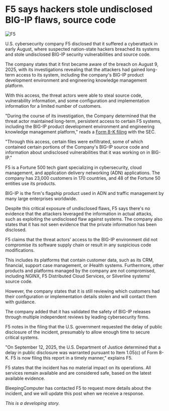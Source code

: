 # F5 says hackers stole undisclosed BIG-IP flaws, source code

![F5](https://www.bleepstatic.com/content/hl-images/2025/10/15/F5.jpg)

U.S. cybersecurity company F5 disclosed that it suffered a cyberattack in early August, where suspected nation-state hackers breached its systems and stole undisclosed BIG-IP security vulnerabilities and source code.

The company states that it first became aware of the breach on August 9, 2025, with its investigations revealing that the attackers had gained long-term access to its system, including the company's BIG-IP product development environment and engineering knowledge management platform.

With this access, the threat actors were able to steal source code, vulnerability information, and some configuration and implementation information for a limited number of customers.

"During the course of its investigation, the Company determined that the threat actor maintained long-term, persistent access to certain F5 systems, including the BIG-IP product development environment and engineering knowledge management platform," reads a [Form 8-K filing](http://www.sec.gov/Archives/edgar/data/1048695/000104869525000149/ffiv-20251015.htm) with the SEC.

"Through this access, certain files were exfiltrated, some of which contained certain portions of the Company's BIG-IP source code and information about undisclosed vulnerabilities that it was working on in BIG-IP."

F5 is a Fortune 500 tech giant specializing in cybersecurity, cloud management, and application delivery networking (ADN) applications. The company has 23,000 customers in 170 countries, and 48 of the Fortune 50 entities use its products.

BIG-IP is the firm's flagship product used in ADN and traffic management by many large enterprises worldwide.

Despite this critical exposure of undisclosed flaws, F5 says there's no evidence that the attackers leveraged the information in actual attacks, such as exploiting the undisclosed flaw against systems. The company also states that it has not seen evidence that the private information has been disclosed.

F5 claims that the threat actors' access to the BIG-IP environment did not compromise its software supply chain or result in any suspicious code modifications.

This includes its platforms that contain customer data, such as its CRM, financial, support case management, or iHealth systems. Furthermore, other products and platforms managed by the company are not compromised, including NGINX, F5 Distributed Cloud Services, or Silverline systems' source code.

However, the company states that it is still reviewing which customers had their configuration or implementation details stolen and will contact them with guidance.

The company added that it has validated the safety of BIG-IP releases through multiple independent reviews by leading cybersecurity firms.

F5 notes in the filing that the U.S. government requested the delay of public disclosure of the incident, presumably to allow enough time to secure critical systems.

"On September 12, 2025, the U.S. Department of Justice determined that a delay in public disclosure was warranted pursuant to Item 1.05(c) of Form 8-K. F5 is now filing this report in a timely manner," explains F5.

F5 states that the incident has no material impact on its operations. All services remain available and are considered safe, based on the latest available evidence.

BleepingComputer has contacted F5 to request more details about the incident, and we will update this post when we receive a response.

_This is a developing story._
